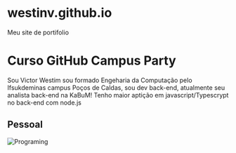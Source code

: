 # westinv.github.io
Meu site de portifolio


# Curso GitHub Campus Party

Sou Victor Westim sou formado Engeharia da Computação pelo Ifsukdeminas campus Poços de Caldas, sou dev back-end, atualmente seu analista back-end na KaBuM!
Tenho maior aptição em javascript/Typescrypt no back-end com node.js


## Pessoal
![Programing](https://media.tenor.com/gTg8ZSZMR6YAAAAC/scaler-create-impact.gif)

